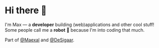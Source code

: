 # Hi there 👋

I'm Max — a **developer** building (web)applications and other cool stuff! Some people call me a **robot** 🤖 because I'm into coding that much.

Part of [@Maexal](https://github.com/Maexal) and [@DeSigaar](https://github.com/DeSigaar).
